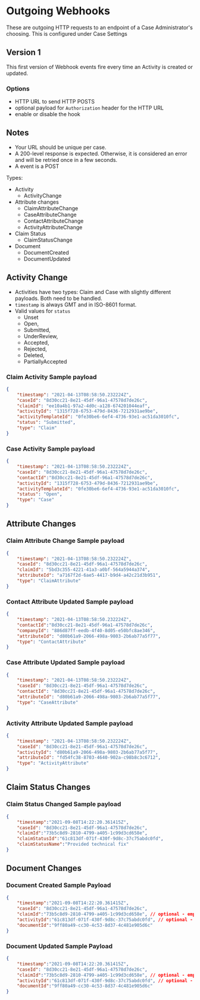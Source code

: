 # Outgoing Webhooks

These are outgoing HTTP requests to an endpoint of a Case Administrator's choosing.  This is configured under Case Settings

## Version 1

This first version of Webhook events fire every time an Activity is created or updated.

### Options

- HTTP URL to send HTTP POSTS
- optional payload for `Authorization` header for the HTTP URL
- enable or disable the hook

## Notes

- Your URL should be unique per case.  
- A 200-level response is expected.  Otherwise, it is considered an error and will be retried once in a few seconds.
- A event is a POST

Types:
- Activity
  - ActivityChange
- Attribute changes
  - ClaimAttributeChange
  - CaseAttributeChange
  - ContactAttributeChange
  - ActivityAttributeChange
- Claim Status
  - ClaimStatusChange
- Document
  - DocumentCreated
  - DocumentUpdated
        
## Activity Change
- Activities have two types: Claim and Case with slightly different payloads.  Both need to be handled.
- `timestamp` is always GMT and in ISO-8601 format.
- Valid values for `status`
  - Unset
  - Open,
  - Submitted,
  - UnderReview,
  - Accepted,
  - Rejected,
  - Deleted,
  - PartiallyAccepted

### Claim Activity Sample payload

``` json
{
    "timestamp": "2021-04-13T08:58:50.232224Z",    
    "caseId": "8d30cc21-8e21-45df-96a1-47578d7de26c",
    "claimId": "ee10a4b1-97a2-4d0c-a128-674201044eaf",
    "activityId": "1315f728-6753-479d-8436-7212931ae9be",
    "activityTemplateId": "0fe30be6-6ef4-4736-93e1-ac51da3010fc",
    "status": "Submitted",
    "type": "Claim"
}
```

### Case Activity Sample payload

``` json
{
    "timestamp": "2021-04-13T08:58:50.232224Z",
    "caseId": "8d30cc21-8e21-45df-96a1-47578d7de26c",
    "contactId":"8d30cc21-8e21-45df-96a1-47578d7de26c",
    "activityId": "1315f728-6753-479d-8436-7212931ae9be",
    "activityTemplateId": "0fe30be6-6ef4-4736-93e1-ac51da3010fc",
    "status": "Open",
    "type": "Case"
}
```

## Attribute Changes

### Claim Attribute Change Sample payload

``` json
{
    "timestamp": "2021-04-13T08:58:50.232224Z",
    "caseId": "8d30cc21-8e21-45df-96a1-47578d7de26c",
    "claimId": "5bd3c355-4221-41a3-a0bf-564a5944a374",
    "attributeId": "a7167f2d-6ae5-4417-b9d4-a42c21d3b951",
    "type": "ClaimAttribute"
}
```

### Contact Attribute Updated Sample payload

``` json
{
    "timestamp": "2021-04-13T08:58:50.232224Z",
    "contactId":"8d30cc21-8e21-45df-96a1-47578d7de26c",
    "companyId": "886d87ff-eedb-4f40-8d05-e50bfc8ae346",
    "attributeId": "d80b61a9-2066-498a-9803-2b6ab77a5f77",
    "type": "ContactAttribute"
}
```

### Case Attribute Updated Sample payload

``` json
{
    "timestamp": "2021-04-13T08:58:50.232224Z",
    "caseId": "8d30cc21-8e21-45df-96a1-47578d7de26c",
    "contactId": "8d30cc21-8e21-45df-96a1-47578d7de26c",
    "attributeId": "d80b61a9-2066-498a-9803-2b6ab77a5f77",
    "type": "CaseAttribute"
}
```

### Activity Attribute Updated Sample payload

``` json
{
    "timestamp": "2021-04-13T08:58:50.232224Z",
    "caseId": "8d30cc21-8e21-45df-96a1-47578d7de26c",
    "activityId": "d80b61a9-2066-498a-9803-2b6ab77a5f77",
    "attributeId": "fd54fc38-8703-4640-902a-c98b8c3c6712",
    "type": "ActivityAttribute"
}
```

## Claim Status Changes

### Claim Status Changed Sample payload

``` json
{
    "timestamp":"2021-09-08T14:22:20.361415Z",
    "caseId": "8d30cc21-8e21-45df-96a1-47578d7de26c",
    "claimId":"73b5c8d9-2810-4799-a405-1c99d3cd658e",
    "claimStatusId":"61c813df-071f-430f-9d8c-37c75abdc0fd",
    "claimStatusName":"Provided technical fix"
}
```

## Document Changes

### Document Created Sample Payload

``` json
{
    "timestamp":"2021-09-08T14:22:20.361415Z",
    "caseId": "8d30cc21-8e21-45df-96a1-47578d7de26c",
    "claimId":"73b5c8d9-2810-4799-a405-1c99d3cd658e", // optional - empty, when document is against case activity
    "activityId":"61c813df-071f-430f-9d8c-37c75abdc0fd", // optional - empty, when document is against claim
    "documentId":"9ff80a49-cc30-4c53-8d37-4c481e905d6c"
}
```

### Document Updated Sample Payload

``` json
{
    "timestamp":"2021-09-08T14:22:20.361415Z",
    "caseId": "8d30cc21-8e21-45df-96a1-47578d7de26c",
    "claimId":"73b5c8d9-2810-4799-a405-1c99d3cd658e", // optional - empty, when document is against case activity
    "activityId":"61c813df-071f-430f-9d8c-37c75abdc0fd", // optional - empty, when document is against claim
    "documentId":"9ff80a49-cc30-4c53-8d37-4c481e905d6c"
}
```
